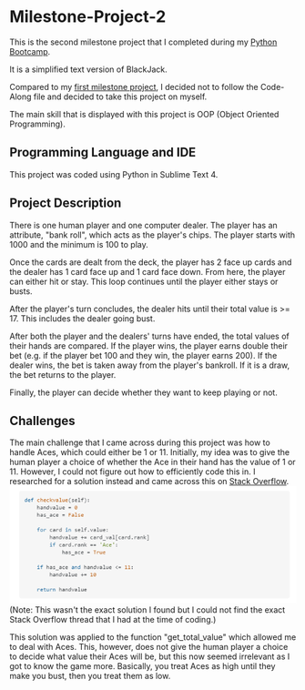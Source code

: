 # Milestone-Project-2
This is the second milestone project that I completed during my [Python Bootcamp](https://www.udemy.com/course/complete-python-bootcamp/).

It is a simplified text version of BlackJack.

Compared to my [first milestone project](https://github.com/TheS1lentArr0w/Milestone-Project-1), I decided not to follow the Code-Along file and decided to take this 
project on myself.

The main skill that is displayed with this project is OOP (Object Oriented Programming).

## Programming Language and IDE
This project was coded using Python in Sublime Text 4.

## Project Description
There is one human player and one computer dealer. The player has an attribute, "bank roll", which acts as the player's chips. The player starts with 1000 and the minimum
is 100 to play.

Once the cards are dealt from the deck, the player has 2 face up cards and the dealer has 1 card face up and 1 card face down. From here, the player can either 
hit or stay. This loop continues until the player either stays or busts.

After the player's turn concludes, the dealer hits until their total value is >= 17. This includes the dealer going bust.

After both the player and the dealers' turns have ended, the total values of their hands are compared. If the player wins, the player earns double their bet (e.g. if 
the player bet 100 and they win, the player earns 200). If the dealer wins, the bet is taken away from the player's bankroll. If it is a draw, the bet returns to the 
player.

Finally, the player can decide whether they want to keep playing or not.

## Challenges
The main challenge that I came across during this project was how to handle Aces, which could either be 1 or 11. Initially, my idea was to give the human player a choice of whether the Ace in their hand has the value of 1 or 11. However, I could not figure out how to efficiently code this in. I researched for a solution instead and came across this on [Stack Overflow](https://stackoverflow.com/questions/46088655/manipulating-the-value-of-ace-in-blackjack-python). ![Image of Aces Solution](https://github.com/TheS1lentArr0w/Milestone-Project-2/blob/main/Aces_Solution.png "") 
(Note: This wasn't the exact solution I found but I could not find the exact Stack Overflow thread that I had at the time of coding.)

This solution was applied to the function "get_total_value" which allowed me to deal with Aces. This, however, does not give the human player a choice to decide what value their Aces will be, but this now seemed irrelevant as I got to know the game more. Basically, you treat Aces as high until they make you bust, then you treat them as low.
